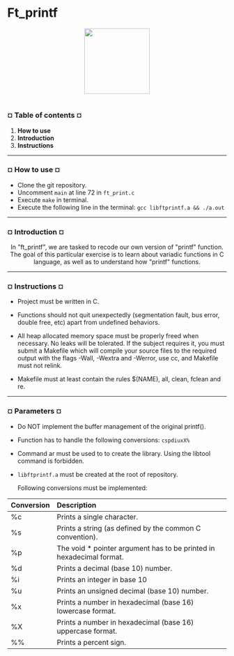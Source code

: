 # Ft_printf
<p align="center"><img src="https://42wolfsburg.de/wp-content/uploads/2021/08/42wolfsburg_instagram_logo.jpeg" width="150" height="150" />

#
<h3><b>¤ Table of contents ¤</b></h3>

1) <b>How to use</b>
2) <b>Introduction</b>
3) <b>Instructions</b>

---
<h3><b>¤ How to use ¤</b></h3>

* Clone the git repository.
* Uncomment `main` at line 72 in `ft_print.c`
* Execute `make` in terminal.
* Execute the following line in the terminal: `gcc libftprintf.a && ./a.out`


---
<h3><b>¤ Introduction ¤</b></h3>
<p align="center">In "ft_printf", we are tasked to recode our own version of "printf" function. The goal of this particular exercise is to learn about variadic functions in C language, as well as to
  understand how "printf" functions.

---
<h3><b>¤ Instructions ¤</b></h3>

* Project must be written in C.

* Functions should not quit unexpectedly (segmentation fault, bus error, double free, etc) apart from undefined behaviors.

* All heap allocated memory space must be properly freed when necessary. No leaks will be tolerated.
If the subject requires it, you must submit a Makefile which will compile your source files to the required output with the flags -Wall, -Wextra and -Werror, use cc, and Makefile must not relink.

* Makefile must at least contain the rules $(NAME), all, clean, fclean and re.


---
<h3><b>¤ Parameters ¤</b></h3>

<p align="left̨">

* Do NOT implement the buffer management of the original printf().
* Function has to handle the following conversions: `cspdiuxX%`
* Command ar must be used to to create the library. Using the libtool command is forbidden.
* `libftprintf.a` must be created at the root of repository.

  Following conversions must be implemented:
  
|Conversion|Description|
|:---------|:----------|
%c |Prints a single character.
%s |Prints a string (as defined by the common C convention).
%p |The void * pointer argument has to be printed in hexadecimal format.
%d |Prints a decimal (base 10) number.
%i |Prints an integer in base 10
%u |Prints an unsigned decimal (base 10) number.
%x |Prints a number in hexadecimal (base 16) lowercase format.
%X |Prints a number in hexadecimal (base 16) uppercase format.
%% |Prints a percent sign.
